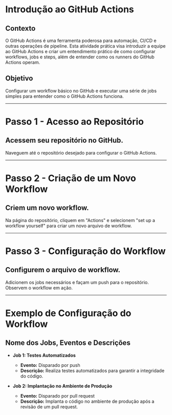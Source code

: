 # Introdução ao GitHub Actions

## Contexto
O GitHub Actions é uma ferramenta poderosa para automação, CI/CD e outras operações de pipeline. Esta atividade prática visa introduzir a equipe ao GitHub Actions e criar um entendimento prático de como configurar workflows, jobs e steps, além de entender como os runners do GitHub Actions operam.

## Objetivo
Configurar um workflow básico no GitHub e executar uma série de jobs simples para entender como o GitHub Actions funciona.

---

# Passo 1 - Acesso ao Repositório

## Acessem seu repositório no GitHub.
Naveguem até o repositório desejado para configurar o GitHub Actions.

---

# Passo 2 - Criação de um Novo Workflow

## Criem um novo workflow.
Na página do repositório, cliquem em "Actions" e selecionem "set up a workflow yourself" para criar um novo arquivo de workflow.

---

# Passo 3 - Configuração do Workflow

## Configurem o arquivo de workflow.
Adicionem os jobs necessários e façam um push para o repositório.
Observem o workflow em ação.

---

# Exemplo de Configuração do Workflow

## Nome dos Jobs, Eventos e Descrições

- **Job 1: Testes Automatizados**
  - **Evento:** Disparado por push
  - **Descrição:** Realiza testes automatizados para garantir a integridade do código.

- **Job 2: Implantação no Ambiente de Produção**
  - **Evento:** Disparado por pull request
  - **Descrição:** Implanta o código no ambiente de produção após a revisão de um pull request.
